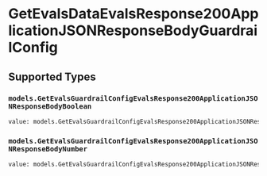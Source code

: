 # GetEvalsDataEvalsResponse200ApplicationJSONResponseBodyGuardrailConfig


## Supported Types

### `models.GetEvalsGuardrailConfigEvalsResponse200ApplicationJSONResponseBodyBoolean`

```python
value: models.GetEvalsGuardrailConfigEvalsResponse200ApplicationJSONResponseBodyBoolean = /* values here */
```

### `models.GetEvalsGuardrailConfigEvalsResponse200ApplicationJSONResponseBodyNumber`

```python
value: models.GetEvalsGuardrailConfigEvalsResponse200ApplicationJSONResponseBodyNumber = /* values here */
```


